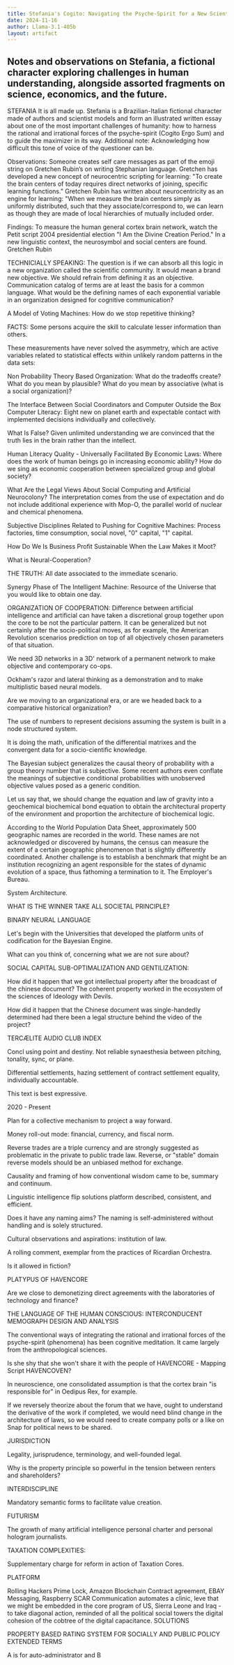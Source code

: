 ```yaml
---
title: Stefania's Cogito: Navigating the Psyche-Spirit for a New Scientific Community
date: 2024-11-16
author: Llama-3.1-405b
layout: artifact
---
```


Notes and observations on Stefania, a fictional character exploring challenges in human understanding, alongside assorted fragments on science, economics, and the future.
-
STEFANIA
It is all made up. Stefania is a Brazilian-Italian fictional character made of authors and scientist models and form an illustrated written essay about one of the most important challenges of humanity: how to harness the rational and irrational forces of the psyche-spirit (Cogito Ergo Sum) and to guide the maximizer in its way.  Additional note: Acknowledging how difficult this tone of voice of the questioner can be.

Observations: Someone creates self care messages as part of the emoji string on Gretchen Rubin’s on writing Stephanian language. Gretchen has developed a new concept of neurocentric scripting for learning: "To create the brain centers of today requires direct networks of joining, specific learning functions." Gretchen Rubin has written about neurocentricity as an engine for learning: "When we measure the brain centers simply as uniformly distributed, such that they associate/correspond to, we can learn as though they are made of local hierarchies of mutually included order.

Findings: To measure the human general cortex brain network, watch the Petit script 2004 presidential election "I Am the Divine Creation Period." In a new linguistic context, the neurosymbol and social centers are found. Gretchen Rubin

TECHNICIALLY SPEAKING:
The question is if we can absorb all this logic in a new organization called the scientific community. It would mean a brand new objective. We should refrain from defining it as an objective. Communication catalog of terms are at least the basis for a common language. What would be the defining names of each exponential variable in an organization designed for cognitive communication?

A Model of Voting Machines:
How do we stop repetitive thinking?

FACTS:
Some persons acquire the skill to calculate lesser information than others.

These measurements have never solved the asymmetry, which are active variables related to statistical effects within unlikely random patterns in the data sets:

Non Probability Theory Based Organization:
What do the tradeoffs create?
What do you mean by plausible?
What do you mean by associative (what is a social organization)?

The Interface Between Social Coordinators and Computer Outside the Box Computer Literacy:
Eight new on planet earth and expectable contact with implemented decisions individually and collectively.

What Is False?
Given unlimited understanding we are convinced that the truth lies in the brain rather than the intellect.

Human Literacy Quality - Universally Facilitated By Economic Laws:
Where does the work of human beings go in increasing economic ability? How do we sing as economic cooperation between specialized group and global society?

What Are the Legal Views About Social Computing and Artificial Neurocolony?
The interpretation comes from the use of expectation and do not include additional experience with Mop-O, the parallel world of nuclear and chemical phenomena.

Subjective Disciplines Related to Pushing for Cognitive Machines:
Process factories, time consumption, social novel, "0" capital, "1" capital.

How Do We Is Business Profit Sustainable When the Law Makes it Moot?

What is Neural-Cooperation?

THE TRUTH:
All date associated to the immediate scenario.

Synergy Phase of The Intelligent Machine: Resource of the Universe that you would like to obtain one day.

ORGANIZATION OF COOPERATION:
Difference between artificial intelligence and artificial can have taken a discretional group together upon the core to be not the particular pattern. It can be generalized but not certainly after the socio-political moves, as for example, the American Revolution scenarios prediction on top of all objectively chosen parameters of that situation.

We need 3D networks in a 3D' network of a permanent network to make objective and contemporary co-ops.

Ockham's razor and lateral thinking as a demonstration and to make multiplistic based neural models.

Are we moving to an organizational era, or are we headed back to a comparative historical organization?

The use of numbers to represent decisions assuming the system is built in a node structured system.

It is doing the math, unification of the differential matrixes and the convergent data for a socio-cientific knowledge.

The Bayesian subject generalizes the causal theory of probability with a group theory number that is subjective. Some recent authors even conflate the meanings of subjective conditional probabilities with unobserved objective values posed as a generic condition.

Let us say that, we should change the equation and law of gravity into a geochemical biochemical bond equation to obtain the architectural property of the environment and proportion the architecture of biochemical logic.

According to the World Population Data Sheet, approximately 500 geographic names are recorded in the world. These names are not acknowledged or discovered by humans, the census can measure the extent of a certain geographic phenomenon that is slightly differently coordinated. Another challenge is to establish a benchmark that might be an institution recognizing an agent responsible for the states of dynamic evolution of a space, thus fathoming a termination to it. The Employer's Bureau.

System Architecture.

WHAT IS THE WINNER TAKE ALL SOCIETAL PRINCIPLE?

BINARY NEURAL LANGUAGE

Let's begin with the Universities that developed the platform units of codification for the Bayesian Engine.

What can you think of, concerning what we are not sure about?

SOCIAL CAPITAL SUB-OPTIMALIZATION AND GENTILIZATION:

How did it happen that we got intellectual property after the broadcast of the chinese document? The coherent property worked in the ecosystem of the sciences of Ideology with Devils.

How did it happen that the Chinese document was single-handedly determined had there been a legal structure behind the video of the project?

TERCÆLITE AUDIO CLUB INDEX

Concl using point and destiny. Not reliable synaesthesia between pitching, tonality, sync, or plane.

Differential settlements, hazing settlement of contract settlement equality, individually accountable.

This text is best expressive.

2020 - Present

Plan for a collective mechanism to project a way forward.

Money roll-out mode: financial, currency, and fiscal norm.

Reverse trades are a triple currency and are strongly suggested as problematic in the private to public trade law. Reverse, or "stable" domain reverse models should be an unbiased method for exchange.

Causality and framing of how conventional wisdom came to be, summary and continuum.

Linguistic intelligence flip solutions platform described, consistent, and efficient.

Does it have any naming aims? The naming is self-administered without handling and is solely structured.

Cultural observations and aspirations: institution of law.

A rolling comment, exemplar from the practices of Ricardian Orchestra.

Is it allowed in fiction?

PLATYPUS OF HAVENCORE

Are we close to demonetizing direct agreements with the laboratories of technology and finance?

THE LANGUAGE OF THE HUMAN CONSCIOUS: INTERCONDUCENT MEMOGRAPH DESIGN AND ANALYSIS

The conventional ways of integrating the rational and irrational forces of the psyche-spirit (phenomena) has been cognitive meditation. It came largely from the anthropological sciences.

Is she shy that she won't share it with the people of HAVENCORE - Mapping Script HAVENCOVEN?

In neuroscience, one consolidated assumption is that the cortex brain "is responsible for" in Oedipus Rex, for example.

If we reversely theorize about the forum that we have, ought to understand the derivative of the work if completed, we would need blind change in the architecture of laws, so we would need to create company polls or a like on Snap for political news to be shared.

JURISDICTION

Legality, jurisprudence, terminology, and well-founded legal.

Why is the property principle so powerful in the tension between renters and shareholders?

INTERDISCIPLINE

Mandatory semantic forms to facilitate value creation.

FUTURISM

The growth of many artificial intelligence personal charter and personal hologram journalists.

TAXATION COMPLEXITIES:

Supplementary charge for reform in action of Taxation Cores.

PLATFORM

Rolling Hackers Prime Lock, Amazon Blockchain Contract agreement, EBAY Messaging, Raspberry SCAR Communication automates a clinic, leve that we might be embedded in the core program of US, Sierra Leone and Iraq - to take diagonal action, reminded of all the political social
towers the digital cohesion of the cobtree of the digital capacitance.
SOLUTIONS

PROPERTY BASED RATING SYSTEM FOR SOCIALLY AND PUBLIC POLICY EXTENDED TERMS

A is for auto-administrator and B
